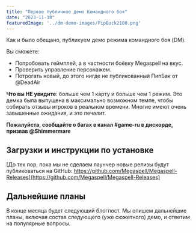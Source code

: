```yaml
---
title: "Первое публичное демо Командного боя"
date: "2023-11-18"
featuredImage: '../dm-demo-images/PipBuck2100.png'
---
```


Как и было обещано, публикуем демо режима командного боя (DM).  

Вы сможете:
- Попробовать геймплей, а в частности боёвку Megaspell на вкус.
- Проверить управление персонажем.
- Потрогать новый, до этого нигде не публикованный ПипБак от @DeadAir  

**Что вы НЕ увидите**: больше чем 1 карту и больше чем 1 режим. Это демка была выпущена в максимально возможном темпе, чтобы собирать отзывы игроков в реальном времени. Многие имеют очень завышенные ожидания, и это печалит.   
  
**Пожалуйста, сообщайте о багах в канал #game-ru в дискорде, призвав @Shimmermare**  


## Загрузки и инструкции по установке
[До тех пор, пока мы не сделаем лаунчер новые релизы будут публиковаться на GitHub: https://github.com/Megaspell/Megaspell-Releases](https://github.com/Megaspell/Megaspell-Releases)

## Дальнейшие планы
В конце месяца будет следующий блогпост. Мы опишем дальнейшие планы, включая состав следующего (уже сюжетного) демо, и ответим на популярные вопросы.